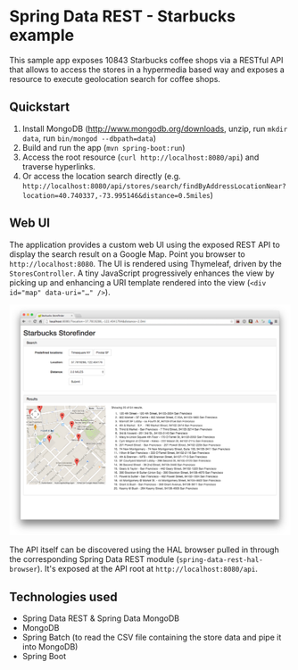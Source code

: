# Spring Data REST - Starbucks example

This sample app exposes 10843 Starbucks coffee shops via a RESTful API that allows to access the stores in a hypermedia based way and exposes a resource to execute geolocation search for coffee shops.

## Quickstart

1. Install MongoDB (http://www.mongodb.org/downloads, unzip, run `mkdir data`, run `bin/mongod --dbpath=data`)
2. Build and run the app (`mvn spring-boot:run`)
3. Access the root resource (`curl http://localhost:8080/api`) and traverse hyperlinks.
4. Or access the location search directly (e.g. `http://localhost:8080/api/stores/search/findByAddressLocationNear?location=40.740337,-73.995146&distance=0.5miles`)

## Web UI

The application provides a custom web UI using the exposed REST API to display the search result on a Google Map. Point you browser to `http://localhost:8080`. The UI is rendered using Thymeleaf, driven by the `StoresController`. A tiny JavaScript progressively enhances the view by picking up and enhancing a URI template rendered into the view (`<div id="map" data-uri="…" />`).

![Starbucks Web UI](webui.png "Starbucks Web UI")

The API itself can be discovered using the HAL browser pulled in through the corresponding Spring Data REST module (`spring-data-rest-hal-browser`). It's exposed at the API root at `http://localhost:8080/api`.

## Technologies used

- Spring Data REST & Spring Data MongoDB
- MongoDB
- Spring Batch (to read the CSV file containing the store data and pipe it into MongoDB)
- Spring Boot
